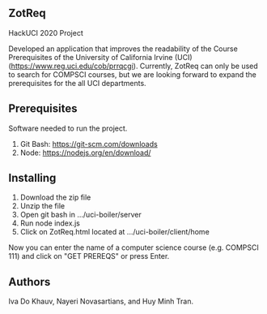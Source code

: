 ZotReq
-
HackUCI 2020 Project

Developed an application that improves the readability of the Course Prerequisites of the University of California Irvine (UCI) (https://www.reg.uci.edu/cob/prrqcgi).
Currently, ZotReq can only be used to search for COMPSCI courses, but we are looking forward to expand the prerequisites for the all UCI departments.

Prerequisites
-
Software needed to run the project.
1. Git Bash: https://git-scm.com/downloads
2. Node: https://nodejs.org/en/download/

Installing 
-
1. Download the zip file
2. Unzip the file 
3. Open git bash in .../uci-boiler/server
4. Run node index.js
5. Click on ZotReq.html located at .../uci-boiler/client/home

Now you can enter the name of a computer science course (e.g. COMPSCI 111) and click on "GET PREREQS" or press Enter.

Authors
-
Iva Do Khauv, Nayeri Novasartians, and Huy Minh Tran.
